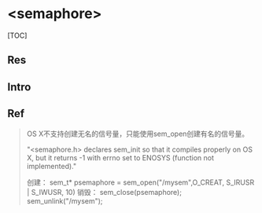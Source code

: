 # \<semaphore\>

[TOC]



## Res


## Intro


## Ref
[iOS 或者 Mac OS X 使用 sem_init 总是返回 -1]: https://blog.csdn.net/h_o_w_e/article/details/14176803

> OS X不支持创建无名的信号量，只能使用sem_open创建有名的信号量。
> 
> "<semaphore.h> declares sem_init so that it compiles properly on OS X, but it returns -1 with errno set to ENOSYS (function not implemented)."
> 
> 创建：
> sem_t* psemaphore = sem_open("/mysem",O_CREAT, S_IRUSR | S_IWUSR, 10)
> 销毁：
> sem_close(psemaphore);  
> sem_unlink("/mysem");
